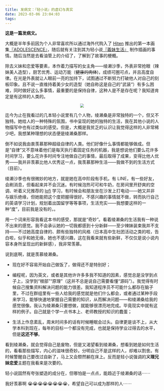 ```yaml
---
title: 发病文：『轻小说』的虚幻与真实
date: 2023-03-06 23:04:03
tags:
---
```


**这是一篇发病文。**

大概是半年多前因为个人非常喜欢所以通过海外代购入了 [Hiten](https://twitter.com/HitenKei) 推出的第一本画集[『ADOLESCENCE』](https://www.amazon.co.jp/ADOLESCENCE-%E3%82%A2%E3%83%89%E3%83%AC%E3%82%BB%E3%83%B3%E3%82%B9-Hiten-%E4%BD%9C%E5%93%81%E9%9B%86/dp/4865881115)，随后就有关注到其为轻小说[『義妹生活』](https://zh.wikipedia.org/zh-cn/%E7%BE%A9%E5%A6%B9%E7%94%9F%E6%B4%BB) 制作插画的事情。随后当然是去看油管上的介绍了，了解到了故事的梗概。

除去义妹和恋爱等要素，本作着力描写的女主角——绫濑沙季，外表非常抢眼（辣妹美人造型），厨艺优秀、运动万能（~~健康的肉体~~)，成绩可圈可点，并且高度自律。在光是外表就让人眼前一亮的加持下，试图通过不断努力打破他人对自己的刻板印象。且不说一直维持着美少女的造型（她自称这是自己的”武装“）有多么困难，同时做好这么多事情，最重要的是保持自律，这种人是不是存在呢？我知道肯定是有这样的人类的。

<center><img src="https://pic.baike.soso.com/ugc/baikepic2/6766/cut-20210718094813-1816781924_jpg_628_419_53004.jpg/1284" style="zoom:80%"></img></center>

迄今为止在我看过的几本轻小说里有几个人物，绫濑桑是非常独特的一个，但又不独特。她给人的一种特殊的氛围，书中呈现的她的独特的生活，我在其他小说的人物描写中也有过类似的感受。但是，大概是我贫乏的认识让我觉得这样的人非常稀少吧，我想某种理想的状态便是绫濑桑那样。

倒不如说我由衷羡慕那种超级自律的人类。他们好像什么事情都能够做成。但是“自律”又不意味着他们是每天执行着固定任务的机器，我是想说他们要么花许多时间学习，要么花许多时间专注地做自己的事情，最后取得了成果，变得比他人优秀——我并非羡慕比他人优秀这一点，我羡慕那种生活——我做不到的生活方式（目前）。

绫濑沙季也有很微妙的地方，就是她在高中阶段有手机，有 LINE，有一些好友，会刷消息，但看起来并不会沉迷。有时候泡热可可和牛奶，在房间里开舒爽的空调、听着义兄推荐的 [lofi](https://youtu.be/Tf52-tq4hqI) 学习，有时候会和朋友坐在沙发上打电动——她又并非与娱乐绝缘，但她能把这个度把握得很好。不感兴趣的事情就不做，转而执行自己的英语学习计划，规划着出国留学等等事项，生活充实——我想要这样的一种“度”，目前我是没有的，。

用一个词来形容我看这本书的感受，那就是“奇妙”。看着绫濑桑的生活我有一种说不出来的感觉。我不会承认她的一切我都感到十分新鲜——至少辣妹装束我并不支持——不过她高度自律的、颇有些独特的风格（日本高中生社团活动之类的啦，告白啦，似乎和她无缘，她也不感兴趣，这在我看来就有些新鲜，不仅仅是说小说内容本身所呈现出的新鲜感），我非常羡慕。

说到底啊，就是羡慕绫濑桑。

- 现在好不容易开始自己做饭了，做得还不是特别好；

- 编程呢，因为英文，或者是其他许许多多我不知道的因素，感觉总是没学到点子上，没学到“根部”“原理”（这并不总是说自己需要看懂“源码”）。我觉得有时候自己搜集资料解决问题的能力很差。我知道程序员不可能什么都存在脑子里，不过在群组里有一些人给我的感觉就是他们什么都会，或者通过某种手段来学习，能够快速地掌握自己需要的知识，从而解决问题——和绫濑桑给我的感觉很像。我认为绫濑桑只要想做，就能够很漂亮地完成。毕竟现实中就有这样的例子。自己就是个学一点书本上、老师教授的知识的蠢蛋；

- 生活上作息紊乱，周末时间多的话有时候睡眠会过头。自律更是谈不上，从大学本科到现在，每年的目标一个都没有完成，也就是保持学业过得去的水平，但是**这还不够**。

看到绫濑桑，就会觉得自己是废物，但是又渴望看到绫濑桑，想看到她是如何生活的，看看那些描写，内心的滋味很奇妙。分明自己不是这样的人，却难以割舍。有时候警醒自己要改过自新了，马上又会颓然躺在床上。反而是轻小说强调的**义理兄妹恋爱**主题在我看来是次要的。

轻小说固然有夸张塑造的成分在，但哪怕是一点点，能趋近于绫濑桑的话⋯⋯

我好羡慕啊 😭😭😭😭😭😭😭😭，希望自己可以成为那样的人⋯⋯
